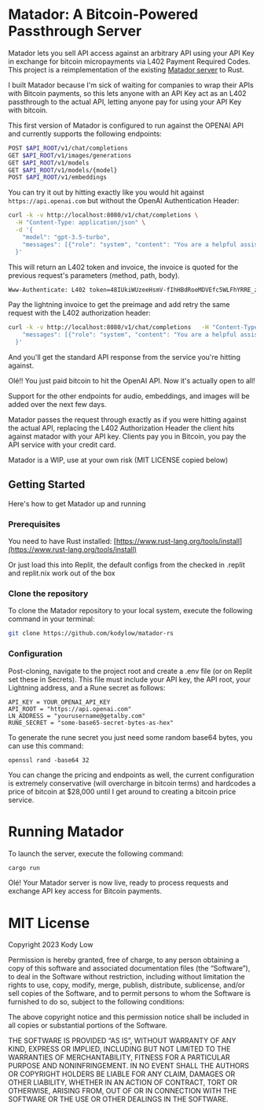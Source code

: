 # Matador: A Bitcoin-Powered Passthrough Server

Matador lets you sell API access against an arbitrary API using your API Key in exchange for bitcoin micropayments via L402 Payment Required Codes. 
This project is a reimplementation of the existing [Matador server](https://github.com/Kodylow/matador) to Rust.

I built Matador because I'm sick of waiting for companies to wrap their APIs with Bitcoin payments, so this lets anyone with an API Key act as an L402 passthrough to the actual API, letting anyone pay for using your API Key with bitcoin.

This first version of Matador is configured to run against the OPENAI API and currently supports the following endpoints:

```bash
POST $API_ROOT/v1/chat/completions
GET $API_ROOT/v1/images/generations
GET $API_ROOT/v1/models
GET $API_ROOT/v1/models/{model}
POST $API_ROOT/v1/embeddings
```

You can try it out by hitting exactly like you would hit against `https://api.openai.com` but without the OpenAI Authentication Header:

```bash
curl -k -v http://localhost:8080/v1/chat/completions \
  -H "Content-Type: application/json" \
  -d '{
    "model": "gpt-3.5-turbo",
    "messages": [{"role": "system", "content": "You are a helpful assistant."}, {"role": "user", "content": "Hello!"}]
  }'
```

This will return an L402 token and invoice, the invoice is quoted for the previous request's parameters (method, path, body).

```bash
Www-Authenticate: L402 token=48IUkiWUzeeHsmV-fIhHBdRoeMDVEfc5WLFhYRRE_zJwYXltZW50SGFzaD04MTk1Y2YxOWJkNmQ0YTIxZTY5ZTJjYThhMmE4YTIyZGY3NjdiYTVmMzc0MmVkNmE5Njk5OTI0NWZiYTIyZjcxJnJlcXVlc3RIYXNoPWFlN2Q3ZTU0MzIzNTgzNzRmODZmNjAxZmYzYzljOTFlZTRlMWZjYjAyZTViNmU5OThkMmU1OWUzMzYzYzIwYmE, invoice=lnbc80n1pj2udc5pp5sx2u7xdad49zre579j52929z9hmk0wjlxapw665knxfyt7az9acshp56kymqtxr5es99pd82vjjnmssr2l72l379pv87d05c5pd4s2n0ysqcqzzsxqyz5vqsp50per6u35xrl3uh0ak7q0qql3mvr0ep2kr04p7d4mkgjdfnv9cw6q9qyyssqp7pvnssphg9dgh35l35jlwtpcy7lvleuqjv4u7jmczu4umnc9mukcxdq9p0n3eg4a2ezfqlux7kc47qkdp9q30cvdrkcgunr4pcnlusqh8m5e0
```

Pay the lightning invoice to get the preimage and add retry the same request with the L402 authorization header:

```bash
curl -k -v http://localhost:8080/v1/chat/completions   -H "Content-Type: application/json" -H "Authorization: L402 48IUkiWUzeeHsmV-fIhHBdRoeMDVEfc5WLFhYRRE_zJwYXltZW50SGFzaD04MTk1Y2YxOWJkNmQ0YTIxZTY5ZTJjYThhMmE4YTIyZGY3NjdiYTVmMzc0MmVkNmE5Njk5OTI0NWZiYTIyZjcxJnJlcXVlc3RIYXNoPWFlN2Q3ZTU0MzIzNTgzNzRmODZmNjAxZmYzYzljOTFlZTRlMWZjYjAyZTViNmU5OThkMmU1OWUzMzYzYzIwYmE:7660c22f7e59fba0bfce676f666bc0bb81286e8594028c7d4f8715b7d8e48297"  -d '{                            "model": "gpt-3.5-turbo",
    "messages": [{"role": "system", "content": "You are a helpful assistant."}, {"role": "user", "content": "Hello!"}]
  }'
```

And you'll get the standard API response from the service you're hitting against.

Olé!! You just paid bitcoin to hit the OpenAI API. Now it's actually open to all!

Support for the other endpoints for audio, embeddings, and images will be added over the next few days.

Matador passes the request through exactly as if you were hitting against the actual API, replacing the L402 Authorization Header the client hits against matador with your API key. Clients pay you in Bitcoin, you pay the API service with your credit card.

Matador is a WIP, use at your own risk (MIT LICENSE copied below)

## Getting Started

Here's how to get Matador up and running

### Prerequisites

You need to have Rust installed: [https://www.rust-lang.org/tools/install](https://www.rust-lang.org/tools/install)

Or just load this into Replit, the default configs from the checked in .replit and replit.nix work out of the box

### Clone the repository

To clone the Matador repository to your local system, execute the following command in your terminal:

```bash
git clone https://github.com/kodylow/matador-rs
```

### Configuration
Post-cloning, navigate to the project root and create a .env file (or on Replit set these in Secrets). This file must include your API key, the API root, your Lightning address, and a Rune secret as follows:
```dotenv
API_KEY = YOUR_OPENAI_API_KEY
API_ROOT = "https://api.openai.com"
LN_ADDRESS = "yourusername@getalby.com"
RUNE_SECRET = "some-base65-secret-bytes-as-hex"
```

To generate the rune secret you just need some random base64 bytes, you can use this command: 
```
openssl rand -base64 32
```

You can change the pricing and endpoints as well, the current configuration is extremely conservative (will overcharge in bitcoin terms) and hardcodes a price of bitcoin at $28,000 until I get around to creating a bitcoin price service.

# Running Matador
To launch the server, execute the following command:

```bash
cargo run
```
Olé! Your Matador server is now live, ready to process requests and exchange API key access for Bitcoin payments.

# MIT License

Copyright 2023 Kody Low

Permission is hereby granted, free of charge, to any person obtaining a copy of this software and associated documentation files (the “Software”), to deal in the Software without restriction, including without limitation the rights to use, copy, modify, merge, publish, distribute, sublicense, and/or sell copies of the Software, and to permit persons to whom the Software is furnished to do so, subject to the following conditions:

The above copyright notice and this permission notice shall be included in all copies or substantial portions of the Software.

THE SOFTWARE IS PROVIDED “AS IS”, WITHOUT WARRANTY OF ANY KIND, EXPRESS OR IMPLIED, INCLUDING BUT NOT LIMITED TO THE WARRANTIES OF MERCHANTABILITY, FITNESS FOR A PARTICULAR PURPOSE AND NONINFRINGEMENT. IN NO EVENT SHALL THE AUTHORS OR COPYRIGHT HOLDERS BE LIABLE FOR ANY CLAIM, DAMAGES OR OTHER LIABILITY, WHETHER IN AN ACTION OF CONTRACT, TORT OR OTHERWISE, ARISING FROM, OUT OF OR IN CONNECTION WITH THE SOFTWARE OR THE USE OR OTHER DEALINGS IN THE SOFTWARE.
